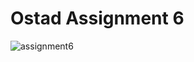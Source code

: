 # Ostad Assignment 6
![assignment6](https://github.com/JubairSayeedLinas/OstadAssignment/assets/9390005/cc83fba0-1087-4961-8068-f8c97c613911)
